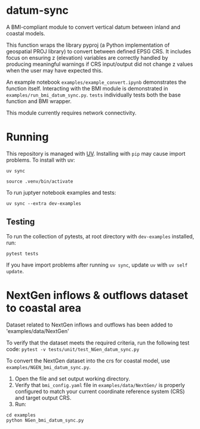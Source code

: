 # datum-sync
A BMI-compliant module to convert vertical datum between inland and coastal models.

This function wraps the library pyproj (a Python implementation of geospatial PROJ library) to convert between defined EPSG CRS. It includes focus on ensuring z (elevation) variables are correctly handled by producing meaningful warnings if CRS input/output did not change z values when the user may have expected this.

An example notebook `examples/example_convert.ipynb` demonstrates the function itself. Interacting with the BMI module is demonstrated in `examples/run_bmi_datum_sync.py`. `tests` individually tests both the base function and BMI wrapper.

This module currently requires network connectivity.

# Running
This repository is managed with [UV](https://docs.astral.sh/uv/getting-started/installation/). Installing with `pip` may cause import problems. To install with uv:

`uv sync`

`source .venv/bin/activate`

To run juptyer notebook examples and tests:

`uv sync --extra dev-examples`

## Testing
To run the collection of pytests, at root directory with `dev-examples` installed, run:

`pytest tests`

If you have import problems after running `uv sync`, update `uv` with `uv self update`.

# NextGen inflows & outflows dataset to coastal area
Dataset related to NextGen inflows and outflows has been added to 'examples/data/NextGen'

To verify that the dataset meets the required criteria, run the following test code:
`pytest -v tests/unit/test_NGen_datum_sync.py`

To convert the NextGen dataset into the crs for coastal model, use `examples/NGEN_bmi_datum_sync.py`.

1. Open the file and set output working directory.
2. Verify that `bmi_config.yaml` file in `examples/data/NextGen/` is properly configured to match your current coordinate reference system (CRS) and target output CRS.
3. Run:
```
cd examples
python NGen_bmi_datum_sync.py
```

